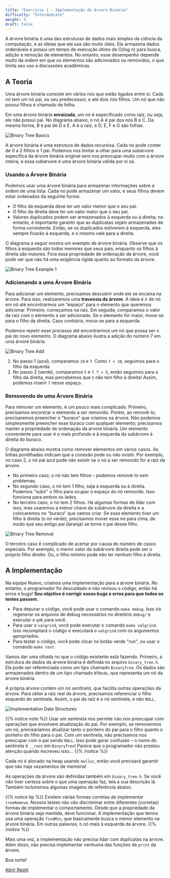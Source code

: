 ```yaml
---
title: "Exercício 1 - Implementação de Árvore Binária"
difficulty: "Intermediate"
weight: 9
draft: false
---
```


A árvore binária é uma das estruturas de dados mais simples da ciência da computação, e as ideias que ela usa são muito úteis. Ela armazena dados ordenáveis e possui um tempo de execução ótimo de O(log n) para busca, adição e remoção de elementos. No entanto, esse desempenho depende muito da ordem em que os elementos são adicionados ou removidos, o que limita seu uso a discussões acadêmicas.

## A Teoria

Uma árvore binária consiste em vários nós que estão ligados entre si. Cada nó tem um nó pai, ou seu predecessor, e até dois nós filhos. Um nó que não possui filhos é chamado de folha.

Em uma árvore binária **enraizada**, um nó é especificado como raiz, ou seja, ele não possui pai. No diagrama abaixo, o nó A é pai dos nós B e C. Da mesma forma, B é pai de D e E. A é a raiz, e D, E, F e G são folhas.

![Binary Tree Basics](../resources/e1-01.png "Árvore binária com labels indicando raiz, folhas, pai e filhos à esquerda e direita.")

A árvore binária é uma estrutura de dados recursiva. Cada nó pode conter de 0 a 2 filhos e 1 pai. Podemos nos limitar a olhar para uma subárvore específica da árvore binária original sem nos preocupar muito com a árvore inteira, e essa subárvore é uma árvore binária válida por si só.

### Usando a Árvore Binária

Podemos usar uma árvore binária para armazenar informações sobre a ordem de uma lista. Cada nó pode armazenar um valor, e seus filhos devem estar ordenados da seguinte forma:
- O filho da esquerda deve ter um valor menor que o seu pai.
- O filho da direita deve ter um valor maior que o seu pai.
- Valores duplicados podem ser armazenados à esquerda ou à direita; no entanto, é importante garantir que as duplicatas sejam armazenadas de forma consistente. Então, se os duplicados estiverem à esquerda, eles sempre ficarão à esquerda, e o mesmo vale para a direita.

O diagrama a seguir mostra um exemplo de árvore binária. Observe que os filhos à esquerda são todos menores que seus pais, enquanto os filhos à direita são maiores. Fora essa propriedade de ordenação da árvore, você pode ver que não há uma exigência rígida quanto ao formato da árvore.

![Binary Tree Example 1](../resources/e1-02.png "Exemplo de árvore binária em que os filhos à esquerda são menores que o pai e os filhos à direita são maiores.")

### Adicionando a uma Árvore Binária

Para adicionar um elemento, precisamos descobrir onde ele se encaixa na árvore. Para isso, realizaremos uma **travessia da árvore**. A ideia é ir de nó em nó até encontrarmos um “espaço” para o elemento que queremos adicionar. Primeiro, começamos na raiz. Em seguida, comparamos o valor da raiz com o elemento a ser adicionado. Se o elemento for maior, mova-se para o filho da direita. Caso contrário, mova-se para a esquerda.

Podemos repetir esse processo até encontrarmos um nó que possa ser o pai do novo elemento. O diagrama abaixo ilustra a adição do número 7 em uma árvore binária.

![Binary Tree Add](../resources/e1-03.png "Diagrama ilustrando o processo de adição do número 7 em uma árvore binária.")

1. No passo 1 (azul), comparamos `10` e `7`. Como `7 < 10`, seguimos para o filho da esquerda.
2. No passo 2 (verde), comparamos `5` e `7`. `7 > 5`, então seguimos para o filho da direita, mas percebemos que `5` não tem filho à direita! Assim, podemos inserir `7` nesse espaço.

### Removendo de uma Árvore Binária

Para remover um elemento, é um pouco mais complicado. Primeiro, precisamos encontrar o elemento a ser removido. Porém, ao removê-lo, precisaremos preencher o “buraco” que criamos na árvore. Não podemos simplesmente preencher esse buraco com qualquer elemento; precisamos manter a propriedade de ordenação da árvore binária. Um elemento conveniente para usar é o mais profundo e à esquerda da subárvore à direita do buraco.

O diagrama abaixo mostra como remover elementos em vários casos. As linhas pontilhadas indicam que a conexão pode ou não existir. Por exemplo, no caso 2, o nó pai azul pode não existir se o nó a ser removido for a raiz da árvore.
- No primeiro caso, o nó não tem filhos – podemos removê-lo sem problemas.
- No segundo caso, o nó tem 1 filho, seja à esquerda ou à direita. Podemos “subir” o filho para ocupar o espaço do nó removido. Isso funciona para ambos os lados.
- No terceiro caso, o nó tem 2 filhos. Há algumas formas de lidar com isso, mas usaremos a menor chave da subárvore da direita e a colocaremos no “buraco” que vamos criar. Se esse elemento tiver um filho à direita (o nó verde), precisamos mover esse nó para cima, de modo que seu antigo pai (laranja) se torne o pai desse filho.

![Binary Tree Removal](../resources/e1-04.png "Diagrama ilustrando os 3 casos de remoção de um elemento de uma árvore binária.")

O terceiro caso é complicado de acertar por causa do número de casos especiais. Por exemplo, o menor valor da subárvore direita pode ser o próprio filho direito. Ou, o filho mínimo pode não ter nenhum filho à direita.

## A Implementação

Na equipe Nuevo, criamos uma implementação para a árvore binária. No entanto, o programador foi descuidado e não revisou o código, então há erros e bugs! **Seu objetivo é corrigir esses bugs e erros para que todos os testes passem.**

* Para depurar o código, você pode usar o comando `make debug`. Isso irá regenerar os arquivos de debug necessários no diretório `debug/` e executar o `gdb` para você.
* Para usar o `valgrind`, você pode executar o comando `make valgrind`. Isso recompilará o código e executará o `valgrind` com os argumentos apropriados.
* Para testar o código, você pode clicar no botão verde "run", ou usar o comando `make test`.

Vamos dar uma olhada no que o código existente está fazendo. Primeiro, a estrutura de dados da árvore binária é definida no arquivo `binary_tree.h`. Ela pode ser referenciada como um tipo chamado `BinaryTree`. Os dados são armazenados dentro de um tipo chamado `BTNode`, que representa um nó da árvore binária.

A própria árvore contém um *nó sentinela*, que facilita outras operações da árvore. Para obter a raiz real da árvore, precisamos referenciar o filho esquerdo do sentinela. Assim, o pai da raiz é o nó sentinela, e não `NULL`.

![Implementation Data Structures](../resources/e1-05.png "Imagem de uma estrutura BinaryTree destacando o nó sentinela.")

{{% notice note %}}
Usar um sentinela nos permite não nos preocupar com operações que envolvem atualização do pai. Por exemplo, se removermos um nó, precisaríamos atualizar tanto o ponteiro do pai para o filho quanto o ponteiro do filho para o pai. Com um sentinela, não precisamos nos preocupar com o pai sendo `NULL`. Isso pode gerar confusão – o nome do sentinela é `__root` em `BinaryTree`! Parece que o programador não prestou atenção quando escreveu isso...
{{% /notice %}}

Cada nó é alocado na heap usando `malloc`, então você precisará garantir que não haja vazamentos de memória!

As operações da árvore são definidas também em `binary_tree.h`. Se você não tiver certeza sobre o que uma operação faz, leia a sua descrição lá. Também incluiremos algumas imagens de referência abaixo.

{{% notice tip %}}
Existem várias formas corretas de implementar `treeRemove`. Nossos testes não vão discriminar entre diferentes (corretas) formas de implementar o comportamento. Desde que a propriedade da árvore binária seja mantida, deve funcionar. A implementação que temos usa uma operação `findMin`, que basicamente busca o menor elemento na árvore binária. Em outras palavras, o nó mais à esquerda da árvore.
{{% /notice %}}

Mais uma vez, a implementação não precisa lidar com duplicatas na árvore. Além disso, não precisa implementar nenhuma das funções de `print` da árvore.

Boa sorte!

<a class="my-2 mx-4 btn btn-info" href="https://replit.com/@nuevofoundation/Debugging-Exercise-1" target="_blank">Abrir Replit</a>
